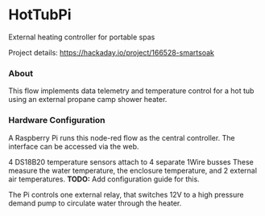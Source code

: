 HotTubPi
========

External heating controller for portable spas

Project details: https://hackaday.io/project/166528-smartsoak

### About

This flow implements data telemetry and temperature control for a hot tub using an external propane camp shower heater.

### Hardware Configuration

A Raspberry Pi runs this node-red flow as the central controller. The interface can be accessed via the web.

4 DS18B20 temperature sensors attach to 4 separate 1Wire busses These measure the water temperature, the enclosure temperature, and 2 external air temperatures. 
**TODO:** Add configuration guide for this. 

The Pi controls one external relay, that switches 12V to a high pressure demand pump to circulate water through the heater.

